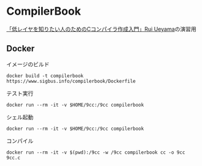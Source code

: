 # CompilerBook
[「低レイヤを知りたい人のためのCコンパイラ作成入門」Rui Ueyama](https://www.sigbus.info/compilerbook)の演習用

## Docker
イメージのビルド

```
docker build -t compilerbook https://www.sigbus.info/compilerbook/Dockerfile
```

テスト実行

```
docker run --rm -it -v $HOME/9cc:/9cc compilerbook
```

シェル起動

```
docker run --rm -it -v $HOME/9cc:/9cc compilerbook
```

コンパイル

```
docker run --rm -it -v $(pwd):/9cc -w /9cc compilerbook cc -o 9cc 9cc.c
```
